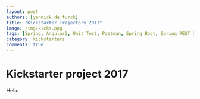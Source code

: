 ```yaml
---
layout: post
authors: [yannick_de_turck]
title: "Kickstarter Trajectory 2017"
image: /img/kicks.png
tags: [Spring, Angular2, Unit Test, Postman, Spring Boot, Spring REST Docs]
category: Kickstarters
comments: true
---
```

# Kickstarter project 2017

Hello